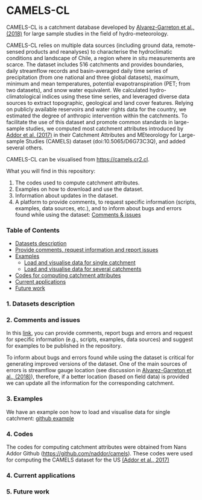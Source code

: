 # CAMELS-CL

CAMELS-CL is a catchment database developed by [Alvarez-Garreton et al., (2018)](https://www.hydrol-earth-syst-sci.net/22/5817/2018/) for large sample studies in the field of hydro-meteorology. 

CAMELS-CL relies on multiple data sources (including ground data, remote-sensed products and reanalyses) to characterise the hydroclimatic conditions and landscape of Chile, a region where in situ measurements are scarce. The dataset includes 516 catchments and provides boundaries, daily streamflow records and basin-averaged daily time series of precipitation (from one national and three global datasets), maximum, minimum and mean temperatures, potential evapotranspiration (PET; from two datasets), and snow water equivalent. We calculated hydro-climatological indices using these time series, and leveraged diverse data sources to extract topographic, geological and land cover features. Relying on publicly available reservoirs and water rights data for the country, we estimated the degree of anthropic intervention within the catchments. To facilitate the use of this dataset and promote common standards in large-sample studies, we computed most catchment attributes introduced by [Addor et al. (2017)](https://www.hydrol-earth-syst-sci.net/21/5293/2017/) in their Catchment Attributes and MEteorology for Large-sample Studies (CAMELS) dataset (doi:10.5065/D6G73C3Q), and added several others.

CAMELS-CL can be visualised from https://camels.cr2.cl. 

What you will find in this repository:

1) The codes used to compute catchment attributes.
2) Examples on how to download and use the dataset.
3) Information about updates in the dataset.
4) A platform to provide comments, to request specific information (scripts, examples, data sources, etc.), and to inform about bugs and errors found while using the dataset: [Comments & issues](https://github.com/calvarezgarreton/camels-cl/issues) 

### Table of Contents

* [Datasets description](#description)
* [Provide comments, request information and report issues](#issues)
* [Examples](#examples)
    * [Load and visualise data for single catchment](#one_catchment)
    * [Load and visualise data for several catchments](#several_catchments)
* [Codes for computing catchment attributes](#codes)
* [Current applications](#applications)
* [Future work](#future_work)

<a name="description"></a>
### 1. Datasets description

<a name="issues"></a>
### 2. Comments and issues
In this [link](https://github.com/calvarezgarreton/camels-cl/issues), you can provide comments, report bugs and errors and request for specific information (e.g., scripts, examples, data sources) and suggest for examples to be published in the repository. 

To inform about bugs and errors found while using the dataset is critical for generating improved versions of the dataset. One of the main sources of errors is streamflow gauge location (see discussion in [Alvarez-Garreton et al., (2018)](https://www.hydrol-earth-syst-sci.net/22/5817/2018/)), therefore, if a better location (based on field data) is provided we can update all the information for the corresponding catchment.

<a name="examples"></a>
### 3. Examples
We have an example oon how to load and visualise data for single catchment: [github example](https://github.com/calvarezgarreton/camels-cl/blob/master/examples/load_single_catchment.md)

<a name="codes"></a>
### 4. Codes
The codes for computing catchment attributes were obtained from Nans Addor Github (https://github.com/naddor/camels). These codes were used for computing the CAMELS dataset for the US [(Addor et al., 2017)](https://www.hydrol-earth-syst-sci.net/21/5293/2017/)  

<a name="applications"></a>
### 4. Current applications


<a name="future_work"></a>
### 5. Future work

